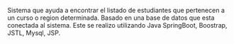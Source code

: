 Sistema que ayuda a encontrar el listado de estudiantes que pertenecen a un curso o region determinada.
Basado en una base de datos que esta conectada al sistema.
Este se realizo utilizando Java SpringBoot, Boostrap, JSTL, Mysql, JSP.
